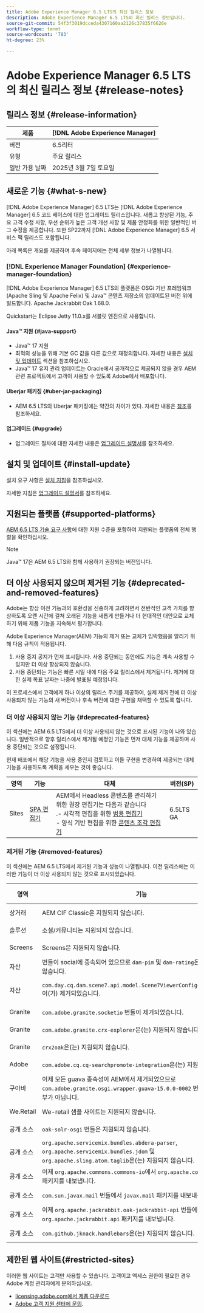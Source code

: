 ```yaml
---
title: Adobe Experience Manager 6.5 LTS의 최신 릴리스 정보
description: Adobe Experience Manager 6.5 LTS의 최신 릴리스 정보입니다.
source-git-commit: 54f3f3019dcceda4307160aa2126c37835f6626e
workflow-type: tm+mt
source-wordcount: '783'
ht-degree: 23%

---
```



# Adobe Experience Manager 6.5 LTS의 최신 릴리스 정보 {#release-notes}

## 릴리스 정보 {#release-information}

| 제품 | [!DNL Adobe Experience Manager] |
|---|---|
| 버전 | 6.5리터 |
| 유형 | 주요 릴리스 |
| 일반 가용 날짜 | 2025년 3월 7일 토요일 |

## 새로운 기능 {#what-s-new}

[!DNL Adobe Experience Manager] 6.5 LTS는 [!DNL Adobe Experience Manager] 6.5 코드 베이스에 대한 업그레이드 릴리스입니다. 새롭고 향상된 기능, 주요 고객 수정 사항, 우선 순위가 높은 고객 개선 사항 및 제품 안정화를 위한 일반적인 버그 수정을 제공합니다. 또한 SP22까지 [!DNL Adobe Experience Manager] 6.5 서비스 팩 릴리스도 포함됩니다.

아래 목록은 개요를 제공하며 후속 페이지에는 전체 세부 정보가 나열됩니다.

### [!DNL Experience Manager Foundation] {#experience-manager-foundation}

[!DNL Adobe Experience Manager] 6.5 LTS의 플랫폼은 OSGi 기반 프레임워크(Apache Sling 및 Apache Felix) 및 Java™ 콘텐츠 저장소의 업데이트된 버전 위에 빌드합니다. Apache Jackrabbit Oak 1.68.0.

Quickstart는 Eclipse Jetty 11.0.x를 서블릿 엔진으로 사용합니다.

#### Java™ 지원  {#java-support}

* Java™ 17 지원
* 최적의 성능을 위해 기본 GC 값을 다른 값으로 재정의합니다. 자세한 내용은 [설치 및 업데이트](/help/sites-deploying/custom-standalone-install.md) 섹션을 참조하십시오.
* Java™ 17 유지 관리 업데이트는 Oracle에서 공개적으로 제공되지 않을 경우 AEM 관련 프로젝트에서 고객이 사용할 수 있도록 Adobe에서 배포합니다.

#### Uberjar 패키징 {#uber-jar-packaging}

* AEM 6.5 LTS의 Uberjar 패키징에는 약간의 차이가 있다. 자세한 내용은 [참조](/help/sites-deploying/upgrading-code-and-customizations.md#update-the-aem-uber-jar-version-update-the-aem-uber-jar-version)를 참조하세요.

#### 업그레이드 {#upgrade}

* 업그레이드 절차에 대한 자세한 내용은 [업그레이드 설명서](/help/sites-deploying/upgrade.md)를 참조하세요.

## 설치 및 업데이트 {#install-update}

설치 요구 사항은 [설치 지침](/help/sites-deploying/custom-standalone-install.md)을 참조하십시오.

자세한 지침은 [업그레이드 설명서](/help/sites-deploying/upgrade.md)를 참조하세요.

## 지원되는 플랫폼 {#supported-platforms}

[AEM 6.5 LTS 기술 요구 사항](/help/sites-deploying/technical-requirements.md)에 대한 지원 수준을 포함하여 지원되는 플랫폼의 전체 행렬을 확인하십시오.

>[!NOTE]
>
>Java™ 17은 AEM 6.5 LTS와 함께 사용하기 권장되는 버전입니다.


## 더 이상 사용되지 않으며 제거된 기능 {#deprecated-and-removed-features}

Adobe는 항상 이전 기능과의 호환성을 신중하게 고려하면서 전반적인 고객 가치를 향상하도록 오랜 시간에 걸쳐 오래된 기능을 새롭게 만들거나 더 현대적인 대안으로 교체하기 위해 제품 기능을 지속해서 평가합니다.

Adobe Experience Manager(AEM) 기능의 제거 또는 교체가 임박했음을 알리기 위해 다음 규칙이 적용됩니다.

1. 사용 중지 공지가 먼저 표시됩니다. 사용 중단되는 동안에도 기능은 계속 사용할 수 있지만 더 이상 향상되지 않습니다.
1. 사용 중단되는 기능은 빠른 시일 내에 다음 주요 릴리스에서 제거됩니다. 제거에 대한 실제 목표 날짜는 나중에 발표될 예정입니다.

이 프로세스에서 고객에게 하나 이상의 릴리스 주기를 제공하여, 실제 제거 전에 더 이상 사용되지 않는 기능의 새 버전이나 후속 버전에 대한 구현을 채택할 수 있도록 합니다.

### 더 이상 사용되지 않는 기능 {#deprecated-features}

이 섹션에는 AEM 6.5 LTS에서 더 이상 사용되지 않는 것으로 표시된 기능이 나와 있습니다. 일반적으로 향후 릴리스에서 제거될 예정인 기능은 먼저 대체 기능을 제공하며 사용 중단되는 것으로 설정됩니다.

현재 배포에서 해당 기능을 사용 중인지 검토하고 이들 구현을 변경하여 제공되는 대체 기능을 사용하도록 계획을 세우는 것이 좋습니다.

| 영역 | 기능 | 대체 | 버전(SP) |
|---|---|---|---|
| Sites | [SPA 편집기](/help/sites-developing/spa-overview.md) | AEM에서 Headless 콘텐츠를 관리하기 위한 권장 편집기는 다음과 같습니다<br>.- 시각적 편집을 위한 [범용 편집기](/help/sites-developing/universal-editor/introduction.md)<br>- 양식 기반 편집을 위한 [콘텐츠 조각 편집기](/help/assets/content-fragments/content-fragments-managing.md) | 6.5LTS GA |

### 제거된 기능 {#removed-features}

이 섹션에는 AEM 6.5 LTS에서 제거된 기능과 성능이 나열됩니다. 이전 릴리스에는 이러한 기능이 더 이상 사용되지 않는 것으로 표시되었습니다.

| 영역 | 기능 | 대체 | 버전(SP) |
|--- |--- |--- |--- |
| 상거래 | AEM CIF Classic은 지원되지 않습니다. | [AEM CIF](/help/commerce/cif/migration.md)로 마이그레이션해야 합니다. | 6.5LTS GA |
| 솔루션 | 소셜/커뮤니티는 지원되지 않습니다. | 대체할 수 있는 항목이 없습니다. | 6.5LTS GA |
| Screens | Screens은 지원되지 않습니다. | 대체할 수 있는 항목이 없습니다. | 6.5LTS GA |
| 자산 | 번들이 social에 종속되어 있으므로 `dam-pim` 및 `dam-rating`은(는) 지원되지 않습니다. | 대체할 수 있는 항목이 없습니다. | 6.5LTS GA |
| 자산 | `com.day.cq.dam.scene7.api.model.Scene7ViewerConfig#getSettings()`이(가) 제거되었습니다. | 추가된 대체 API `com.day.cq.dam.scene7.api.model.Scene7ViewerConfig#getSettingsList()`을(를) 사용합니다. | 6.5LTS GA |
| Granite | `com.adobe.granite.socketio` 번들이 제거되었습니다. | 대체할 수 있는 항목이 없습니다. | 6.5LTS GA |
| Granite | `com.adobe.granite.crx-explorer`은(는) 지원되지 않습니다. | 대체할 수 있는 항목이 없습니다. | 6.5LTS GA |
| Granite | `crx2oak`은(는) 지원되지 않습니다. | [oak-upgrade](https://mvnrepository.com/artifact/org.apache.jackrabbit/oak-upgrade)의 관련 버전 선택 | 6.5LTS GA |
| Adobe | `com.adobe.cq.cq-searchpromote-integration`은(는) 지원되지 않습니다. | 대체할 수 있는 항목이 없습니다. | 6.5LTS GA |
| 구아바 | 이제 모든 guava 종속성이 AEM에서 제거되었으므로 `com.adobe.granite.osgi.wrapper.guava-15.0.0-0002` 번들은 AEM의 일부가 아닙니다. | 고객이 guava에 의존하는 경우 고객이 직접 guava를 추가하거나 가능한 경우 guava 코드를 java 컬렉션 또는 기타 대체 요소로 대체할 수 있습니다. | 6.5LTS GA |
| We.Retail | We-retail 샘플 사이트는 지원되지 않습니다. | 대체할 수 있는 항목이 없습니다. | 6.5LTS GA |
| 공개 소스 | `oak-solr-osgi` 번들은 지원되지 않습니다. | 대체할 수 있는 항목이 없습니다. | 6.5LTS GA |
| 공개 소스 | `org.apache.servicemix.bundles.abdera-parser`, `org.apache.servicemix.bundles.jdom` 및 `org.apache.sling.atom.taglib`은(는) 지원되지 않습니다. | 대체할 수 있는 항목이 없습니다. | 6.5LTS GA |
| 공개 소스 | 이제 `org.apache.commons.commons-io`에서 `org.apache.commons.io`개의 패키지를 내보냅니다. | 변경할 필요가 없습니다. | 6.5LTS GA |
| 공개 소스 | `com.sun.javax.mail` 번들에서 `javax.mail` 패키지를 내보내는 중입니다. | 변경할 필요가 없습니다. | 6.5LTS GA |
| 공개 소스 | 이제 `org.apache.jackrabbit.oak-jackrabbit-api` 번들에서 `org.apache.jackrabbit.api` 패키지를 내보냅니다. | 변경할 필요가 없습니다. | 6.5LTS GA |
| 공개 소스 | `com.github.jknack.handlebars`은(는) 지원되지 않습니다. | 관련 [버전](https://mvnrepository.com/artifact/com.github.jknack/handlebars) 선택 | 6.5LTS GA |


## 제한된 웹 사이트{#restricted-sites}

이러한 웹 사이트는 고객만 사용할 수 있습니다. 고객이고 액세스 권한이 필요한 경우 Adobe 계정 관리자에게 문의하십시오.

* [licensing.adobe.com에서 제품 다운로드](https://licensing.adobe.com/)
* [Adobe 고객 지원 센터에 문의](https://experienceleague.adobe.com/en/docs/customer-one/using/home).
